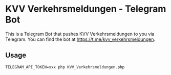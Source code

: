 # KVV Verkehrsmeldungen - Telegram Bot

This is a Telegram Bot that pushes KVV Verkehrsmeldungen to you via Telegram.
You can find the bot at https://t.me/kvv_verkehrsmeldungen.

## Usage

```
TELEGRAM_API_TOKEN=xxx php KVV_Verkehrsmeldungen.php
```